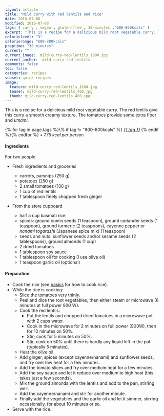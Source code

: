 ```yaml
---
layout: article
title: "Mild curry with red lentils and rice"
date: 2016-07-08
modified: 2016-07-08
tags: [ curry , vegan , gluten-free , 30-minutes ,"600-800kcals" ]
excerpt: "This is a recipe for a delicious mild root vegetable curry. The red lentils ..."
calorielevel: "3"
calorierange: "600-800kcals"
preptime: "30 minutes"
current: ""
current_image:  mild-curry-red-lentils_1600.jpg
current_anchor:  mild-curry-red-lentils
comments: false
toc: false
categories: recipes
subset: quick-recipes
image:
  feature: mild-curry-red-lentils_1600.jpg
  teaser: mild-curry-red-lentils_400.jpg
  thumb: mild-curry-red-lentils_400.jpg
---
```




This is a recipe for a delicious mild root vegetable curry. The red lentils give this curry a smooth creamy texture. The tomatoes provide some extra fiber and _umami_.


{% for tag in page.tags %}{% if tag != "600-800kcals" %}&nbsp;<a class="post-tag" href="{{ site.url}}/tags/#{{ tag }}">_{{ tag }}_</a>&nbsp;{% endif %}{% endfor %} &bull;&nbsp;<em>775&nbsp;kcal&nbsp;per&nbsp;person</em>&nbsp;&nbsp;<a href="{{ site.url}}/tags/#600-800kcals"><img src="{{ site.url }}/images/battery_lvl_3.png" style="height:1.0em;"></a>

#### Ingredients

For two people:

- Fresh ingredients and groceries
  - carrots, parsnips (250 g)
  - potatoes (250 g)
  - 2 small tomatoes (100 g)
  - 1 cup of red lentils
  - 1 tablespoon finely chopped fresh ginger

- From the store cupboard
  - half a cup basmati rice
  - spices: ground cumin seeds (1 teaspoon), ground coriander seeds (1 teaspoon), ground turmeric (2 teaspoons), cayenne pepper or _nanami togarashi_ (Japanese spice mix) (1 teaspoon)
  - seeds and nuts: sunflower seeds and/or sesame seeds (2 tablespoons), ground almonds (1 cup)
  - 2 dried tomatoes
  - 1 tablespoon soy sauce
  - 1 tablespoon oil for cooking (I use olive oil)
  - 1 teaspoon garlic oil (optional)

#### Preparation

* Cook the rice (see <a href="{{ site.url }}/basics">basics</a> for how to cook rice).
* While the rice is cooking:
  * Slice the tomatoes very thinly.
  * Peel and dice the root vegetables, then either steam or microwave (6 minutes at full power 900 W).
  * Cook the red lentils:
    - Put the lentils and chopped dried tomatoes in a microwave pot with 2 cups water.
    - Cook in the microwave for 2 minutes on full power (900W), then for 10 minutes on 50%.
    - Stir; cook for 5 minutes on 50%.
    - Stir, cook on 50% until there is hardly any liquid left in the pot (typically 5 minutes).  
  * Heat the olive oil.
  * Add ginger, spices (except cayenne/nanami) and sunflower seeds, and fry over low heat for a few minutes.
  * Add the tomato slices and fry over medium heat for a few minutes.
  * Add the soy sauce and let it reduce over medium to high heat (this takes just a few seconds).
  * Mix the ground almonds with the lentils and add to the pan, stirring well.
  * Add the cayenne/nanami and stir for another minute.
  * Finally add the vegetables and the garlic oil and let it simmer, stirring occasionally, for about 10 minutes or so.  
* Serve with the rice.

